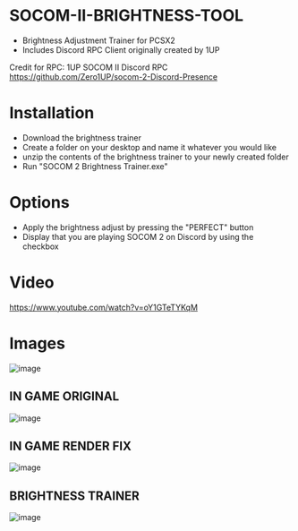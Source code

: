 # SOCOM-II-BRIGHTNESS-TOOL
- Brightness Adjustment Trainer for PCSX2
- Includes Discord RPC Client originally created by 1UP

Credit for RPC: 1UP SOCOM II Discord RPC 
https://github.com/Zero1UP/socom-2-Discord-Presence

# Installation
- Download the brightness trainer
- Create a folder on your desktop and name it whatever you would like
- unzip the contents of the brightness trainer to your newly created folder
- Run "SOCOM 2 Brightness Trainer.exe" 

# Options
- Apply the brightness adjust by pressing the "PERFECT" button
- Display that you are playing SOCOM 2 on Discord by using the checkbox 
# Video
https://www.youtube.com/watch?v=oY1GTeTYKqM

# Images
![image](https://user-images.githubusercontent.com/80198020/120259260-9e657e80-c261-11eb-9462-cdfd454e36d4.png)

## IN GAME ORIGINAL 
![image](https://user-images.githubusercontent.com/80198020/120259092-4a5a9a00-c261-11eb-8e87-538fc1550c65.png)

## IN GAME RENDER FIX
![image](https://user-images.githubusercontent.com/80198020/120259123-58101f80-c261-11eb-945c-aa26ec220e4b.png)

## BRIGHTNESS TRAINER
![image](https://user-images.githubusercontent.com/80198020/120258869-d3250600-c260-11eb-95f0-8f43971f4556.png)
